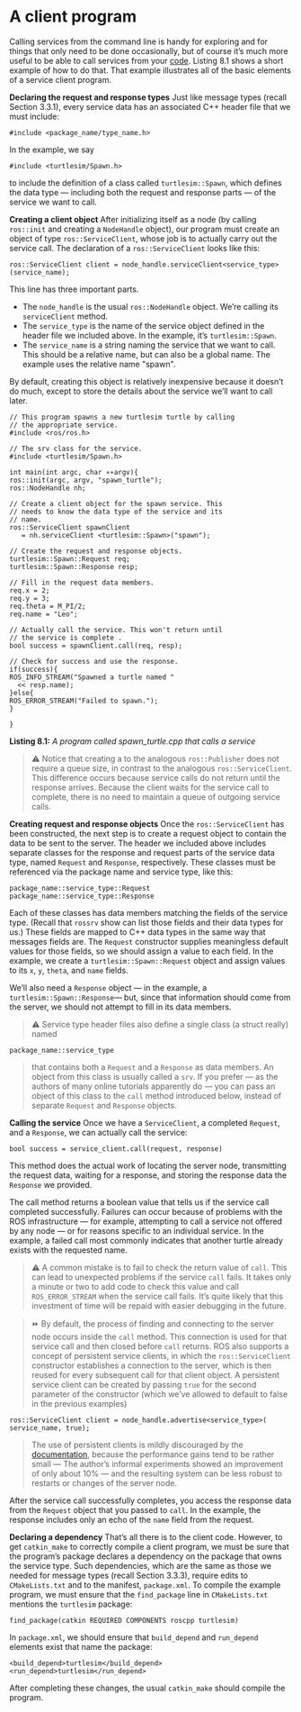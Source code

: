 # A client program

Calling services from the command line is handy for exploring and for things that only
need to be done occasionally, but of course it’s much more useful to be able to call services
from your [code](http://wiki.ros.org/ROS/Tutorials/WritingServiceClient(c++)).
Listing 8.1 shows a short example of how to do that. That example
illustrates all of the basic elements of a service client program.

**Declaring the request and response types** Just like message types (recall Section 3.3.1),
every service data has an associated C++ header file that we must include:

```
#include <package_name/type_name.h>
```

In the example, we say

```
#include <turtlesim/Spawn.h>
```

to include the definition of a class called `turtlesim::Spawn`, which defines the data type —
including both the request and response parts — of the service we want to call.

**Creating a client object** After initializing itself as a node (by calling `ros::init` and creating a `NodeHandle` object),
our program must create an object of type `ros::ServiceClient`,
whose job is to actually carry out the service call. The declaration of a `ros::ServiceClient`
looks like this:

```
ros::ServiceClient client = node_handle.serviceClient<service_type>(service_name);
```

This line has three important parts.

- The `node_handle` is the usual `ros::NodeHandle` object. We’re calling its `serviceClient` method.
- The `service_type` is the name of the service object defined in the header file we
included above. In the example, it’s `turtlesim::Spawn`.
- The `service_name` is a string naming the service that we want to call. This should
be a relative name, but can also be a global name. The example uses the relative
name "spawn".

By default, creating this object is relatively inexpensive because it doesn’t do much, except
to store the details about the service we’ll want to call later.

```
// This program spawns a new turtlesim turtle by calling
// the appropriate service.
#include <ros/ros.h>

// The srv class for the service.
#include <turtlesim/Spawn.h>

int main(int argc, char ∗∗argv){
ros::init(argc, argv, "spawn_turtle");
ros::NodeHandle nh;

// Create a client object for the spawn service. This
// needs to know the data type of the service and its
// name.
ros::ServiceClient spawnClient
   = nh.serviceClient <turtlesim::Spawn>("spawn");

// Create the request and response objects.
turtlesim::Spawn::Request req;
turtlesim::Spawn::Response resp;

// Fill in the request data members.
req.x = 2;
req.y = 3;
req.theta = M_PI/2;
req.name = "Leo";

// Actually call the service. This won't return until
// the service is complete .
bool success = spawnClient.call(req, resp);

// Check for success and use the response.
if(success){
ROS_INFO_STREAM("Spawned a turtle named "
  << resp.name);
}else{
ROS_ERROR_STREAM("Failed to spawn.");
}

}
```
**Listing 8.1:** *A program called spawn_turtle.cpp that calls a service*

> :warning: Notice that creating a to the analogous `ros::Publisher` does not require a queue size, in contrast
to the analogous `ros::ServiceClient`. This difference occurs because service calls do not return until the response arrives.
Because the client waits for the service call to complete, there is no need to maintain a queue of outgoing service calls.

**Creating request and response objects** Once the `ros::ServiceClient` has been constructed,
the next step is to create a request object to contain the data to be sent to the server.
The header we included above includes separate classes for the response and request parts
of the service data type, named `Request` and `Response`, respectively. These classes must
be referenced via the package name and service type, like this:

```
package_name::service_type::Request
package_name::service_type::Response
```

Each of these classes has data members matching the fields of the service type. (Recall that
`rossrv` show can list those fields and their data types for us.) These fields are mapped to
C++ data types in the same way that messages fields are. The `Request` constructor supplies
meaningless default values for those fields, so we should assign a value to each field. In
the example, we create a `turtlesim::Spawn::Request` object and assign values to its `x`, `y`,
`theta`, and `name` fields.

We’ll also need a `Response` object — in the example, a `turtlesim::Spawn::Response`—
but, since that information should come from the server, we should not attempt to fill in
its data members.

> :warning: Service type header files also define a single class (a struct really) named
```
package_name::service_type
```
> that contains both a `Request` and a `Response` as data members. An object from this
class is usually called a `srv`. If you prefer — as the authors of many online tutorials
apparently do — you can pass an object of this class to the `call` method introduced
below, instead of separate `Request` and `Response` objects.

**Calling the service** Once we have a `ServiceClient`, a completed `Request`, and a `Response`,
we can actually call the service:

```
bool success = service_client.call(request, response)
```

This method does the actual work of locating the server node, transmitting the request
data, waiting for a response, and storing the response data the `Response` we provided.


The call method returns a boolean value that tells us if the service call completed successfully. Failures
can occur because of problems with the ROS infrastructure — for example, attempting to call a service
not offered by any node — or for reasons specific to an individual service. In the example, a failed
call most commonly indicates that another turtle already exists with the requested name.

> :warning: A common mistake is to fail to check the return value of `call`. This can lead to unexpected problems
if the service `call` fails. It takes only a minute or two to add code to
check this value and call `ROS_ERROR_STREAM` when the service call fails. It’s
quite likely that this investment of time will be repaid with easier debugging in the
future.

> :fast_forward: By default, the process of finding and connecting to the server node occurs inside
the `call` method. This connection is used for that service call and then closed before
`call` returns. ROS also supports a concept of persistent service clients, in which the
`ros::ServiceClient` constructor establishes a connection to the server, which is then
reused for every subsequent call for that client object. A persistent service client can
be created by passing `true` for the second parameter of the constructor (which we’ve
allowed to default to false in the previous examples)
```
ros::ServiceClient client = node_handle.advertise<service_type>(
service_name, true);
```
> The use of persistent clients is mildly discouraged by the
[documentation](https://docs.ros.org/en/api/roscpp/html/classros_1_1NodeHandle.html),
because the performance gains tend to be rather small — The author’s informal experiments showed an
improvement of only about 10% — and the resulting system can
be less robust to restarts or changes of the server node.

After the service call successfully completes, you access the response data from the
`Request` object that you passed to `call`. In the example, the response includes only an
echo of the `name` field from the request.

**Declaring a dependency** That’s all there is to the client code. However, to get `catkin_make`
to correctly compile a client program, we must be sure that the program’s package
declares a dependency on the package that owns the service type. Such dependencies,
which are the same as those we needed for message types (recall Section 3.3.3), require
edits to `CMakeLists.txt` and to the manifest, `package.xml`. To compile the example
program, we must ensure that the `find_package` line in `CMakeLists.txt` mentions the `turtlesim` package:

```
find_package(catkin REQUIRED COMPONENTS roscpp turtlesim)
```
In `package.xml`, we should ensure that `build_depend` and `run_depend` elements exist
that name the package:

```
<build_depend>turtlesim</build_depend>
<run_depend>turtlesim</run_depend>
```

After completing these changes, the usual `catkin_make` should compile the program.
